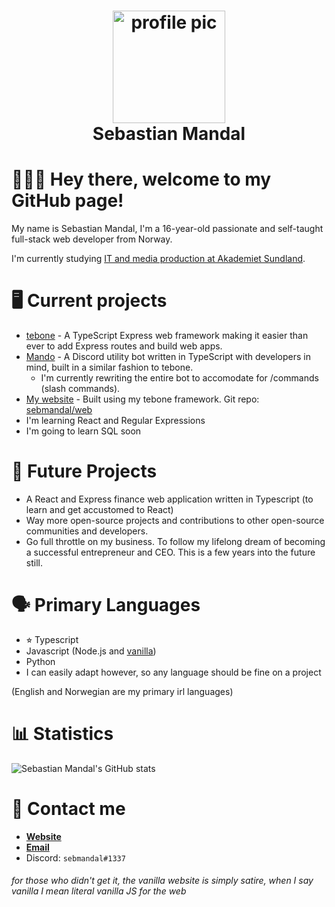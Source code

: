 <div align="center">
  <h1>
    <img height="180" alt="profile pic" src="https://cdn.discordapp.com/attachments/845438745939673088/867739877939085322/unknown.png"></img>
    <br />
    Sebastian Mandal
  </h1>
</div>

🙋🏻‍♂️ Hey there, welcome to my GitHub page!
========================================

My name is Sebastian Mandal, I'm a 16-year-old passionate and self-taught full-stack web developer from Norway.

I'm currently studying [IT and media production at Akademiet Sundland](https://www.akademiet.no/vgs/utdanningsprogram/informasjonsteknologi-og-medieproduksjon/).

🖥 Current projects
===================

* [tebone](https://github.com/sebmandal/tebone) - A TypeScript Express web framework making it easier than ever to add Express routes and build web apps.
* [Mando](https://github.com/sebmandal/mando) - A Discord utility bot written in TypeScript with developers in mind, built in a similar fashion to tebone.
  * I'm currently rewriting the entire bot to accomodate for /commands (slash commands).
* [My website](https://sebmandal.com) - Built using my tebone framework. Git repo: [sebmandal/web](https://github.com/sebmandal/web)
* I'm learning React and Regular Expressions
* I'm going to learn SQL soon

🌠 Future Projects
===================
* A React and Express finance web application written in Typescript (to learn and get accustomed to React)
* Way more open-source projects and contributions to other open-source communities and developers.
* Go full throttle on my business. To follow my lifelong dream of becoming a successful entrepreneur and CEO. This is a few years into the future still.

🗣 Primary Languages
====================

* ⭐︎ Typescript
* Javascript (Node.js and [vanilla](http://vanilla-js.com/))
* Python
* I can easily adapt however, so any language should be fine on a project

(English and Norwegian are my primary irl languages)

📊 Statistics
=============

![Sebastian Mandal's GitHub stats](https://github-readme-stats.vercel.app/api?username=sebmandal&count_private=true&show_icons=true&theme=tokyonight)

📇 Contact me
=============

* **[Website](https://sebmandal.com)**
* **[Email](mailto:sebastian.mandal@icloud.com)**
* Discord: `sebmandal#1337`

###### for those who didn't get it, the vanilla website is simply satire, when I say vanilla I mean literal vanilla JS for the web
